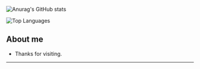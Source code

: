![Anurag's GitHub stats](https://github-readme-stats.vercel.app/api?username=Breno-Lima&theme=github_swift&show_icons=true)

![Top Languages](https://github-readme-stats.vercel.app/api/top-langs/?username=Breno-Lima&layout=compact&langs_count=10)

## About me



- Thanks for visiting.


----------------------------------------------------------------------------------



